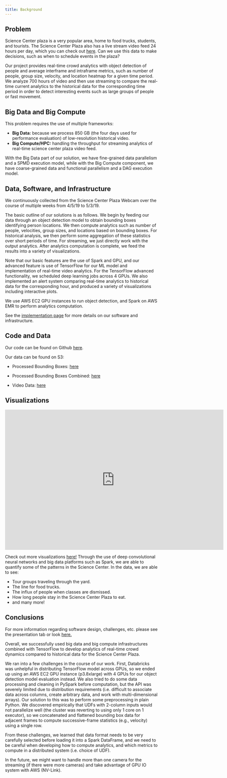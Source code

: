 ```yaml
---
title: Background
---
```


## Problem

Science Center plaza is a very popular area, home to food trucks, students,
and tourists. The Science Center Plaza also has a live stream video feed 24 
hours per day, which you can check out
[here](https://commonspaces.harvard.edu/plaza-webcam).
Can we use this data to make decisions, such as when to schedule
events in the plaza?

Our project provides real-time crowd analytics with object detection of people
and average interframe and intraframe metrics, such as number of people, group
size, velocity, and location heatmap for a given time period.
We analyze 700 hours of video and then use streaming to compare the real-time
current analytics to the historical data for the corresponding time period in
order to detect interesting events such as large groups of people or fast
movement.

## Big Data and Big Compute

This problem requires the use of multiple frameworks:

* __Big Data:__ because we process 850 GB (the four days used for performance evaluation) of low-resolution historical video.
* __Big Compute/HPC:__ handling the throughput for streaming analytics of real-time science
center plaza video feed.

With the Big Data part of our solution, we have fine-grained data parallelism and a SPMD execution model,
while with the Big Compute component, we have coarse-grained data and functional parallelism and a DAG
execution model.

## Data, Software, and Infrastructure

We continuously collected from the Science Center Plaza Webcam over the course of multiple weeks from 4/5/19 to 5/3/19.

The basic outline of our solutions is as follows. We begin by feeding our data through an object detection
model to obtain bounding boxes identifying person locations. We then compute analytics such as number of
people, velocities, group sizes, and locations based on bounding boxes. For historical analysis, we then
perform some aggregation of these statistics over short periods of time. For streaming, we just directly work
with the output analytics. After analytics computation is complete, we feed the results into a variety of visualizations.

Note that our basic features are the use of Spark and GPU, and our advanced feature
is use of TensorFlow for our ML model and implementation of real-time video analytics.
For the TensorFlow advanced functionality, we scheduled deep learning jobs across 4 GPUs. 
We also implemented an alert system comparing real-time 
analytics to historical data for the corresponding hour,
and produced a variety of visualizations including interactive plots.

We use AWS EC2 GPU instances to run object detection, and Spark on AWS EMR to perform analytics computation.

See the [implementation page](implementation.html) for more details on our software and infrastructure.

## Code and Data

Our code can be found on Github
[here](http://www.github.com/stephenslater/crowd-dynamics).

Our data can be found on S3:

* Processed Bounding Boxes: [here](https://drive.google.com/open?id=1g1MuCQdZyXJoDIY28-wriIBqh4G_DRgT)

* Processed Bounding Boxes Combined: [here](https://drive.google.com/open?id=1uLOzrqadUjTC3b4PvPaHHIJkFJY0azRW)

* Video Data: [here](https://drive.google.com/drive/folders/15Ui7FiJQtIAhgsCwmYHJ0k8dIodDR7x5?usp=sharing)


## Visualizations

<!-- <div style="width:100%; background-color:red; height: 308px"> -->

<iframe src="https://giphy.com/embed/cms6JM0agpP9HfWIEy" width="720" height="462" frameBorder="0" class="giphy-embed" style="display: block; margin-left: auto; margin-right: auto;width: 720px" allowFullScreen></iframe>

<!-- </div> -->

Check out more visualizations [here!](visualizations.html)
Through the use of deep convolutional neural networks and big data platforms
such as Spark, we are able to quantify some of the patterns in the Science
Center.
In the data, we are able to see:

<ul>
    <li>Tour groups traveling through the yard.</li>
    <li>The line for food trucks.</li>
    <li>The influx of people when classes are dismissed.</li>
    <li>How long people stay in the Science Center Plaza to eat.</li>
    <li>and many more!</li>
</ul>

## Conclusions

For more information regarding software design, challenges, etc. please see the presentation tab or look [here.](presentation)

Overall, we successfully used big data and big compute infrastructures combined with TensorFlow to develop analytics of 
real-time crowd dynamics compared to historical data for the Science Center Plaza.

We ran into a few challenges in the course of our work. First, Databricks was unhelpful in distributing TensorFlow model 
across GPUs, so we ended up using an AWS EC2 GPU instance (p3.8xlarge) with 4 GPUs for our object detection model
evaluation instead. We also tried to do some data processing and cleaning in PySpark before computation, but the API 
was severely limited due to distribution requirements (i.e. difficult to associate data across columns, create arbitrary data, 
and work with multi-dimensional arrays). Our solution to this was to perform some preprocessing in plain Python. We discovered
empirically that UDFs with 2-column inputs would not parallelize well (the cluster was reverting to using only 1 core on 1 
executor), so we concatenated and flattened bounding box data for adjacent frames to compute successive-frame statistics
(e.g., velocity) using a single row.


From these challenges, we learned that data format needs to be very carefully selected before loading it into a Spark 
DataFrame, and we need to be careful when developing how to compute analytics, and which metrics to compute in a distributed 
system (i.e. choice of UDF).


In the future, we might want to handle more than one camera for the streaming (if there were more cameras) and take advantage 
of GPU IO system with AWS (NV-Link).
